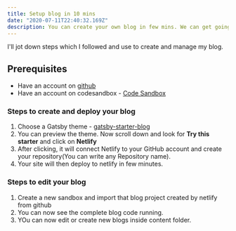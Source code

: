 ```yaml
---
title: Setup blog in 10 mins
date: "2020-07-11T22:40:32.169Z"
description: You can create your own blog in few mins. We can get going by using gatsby and netlify
---
```


I'll jot down steps which I followed and use to create and manage my blog.

## Prerequisites

- Have an account on [github](https://github.com)
- Have an account on codesandbox - [Code Sandbox](https://codesandbox.io/)

### Steps to create and deploy your blog

1.  Choose a Gatsby theme - [gatsby-starter-blog](https://www.gatsbyjs.org/starters/gatsbyjs/gatsby-starter-blog/)
2.  You can preview the theme. Now scroll down and look for **Try this starter** and click on **Netlify**
3.  After clicking, it will connect Netlify to your GitHub account and create your repository(You can write any Repository name).
4.  Your site will then deploy to netlify in few minutes.

### Steps to edit your blog

1.  Create a new sandbox and import that blog project created by netlify from github
2.  You can now see the complete blog code running.
3.  YOu can now edit or create new blogs inside content folder.
